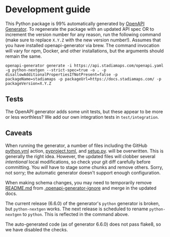 # Development guide

This Python package is 99% automatically generated by [OpenAPI Generator](https://openapi-generator.tech).
To regenerate the package with an updated API spec OR to increment the version number for any reason, run
the following command (make sure to replace `X.Y.Z` with the new version number!). Assumes that you have installed
openapi-generator via brew. The command invocation will vary for npm, Docker, and other installations, but the
arguments should remain the same.

```shell
openapi-generator generate -i https://api.stadiamaps.com/openapi.yaml -g python-nextgen --strict-spec=true -o . -p disallowAdditionalPropertiesIfNotPresent=false -p packageName=stadiamaps -p packageUrl=https://docs.stadiamaps.com/ -p packageVersion=X.Y.Z
```

## Tests

The OpenAPI generator adds some unit tests, but these appear to be more or less worthless?
We add our own integration tests in `test/integration`.

## Caveats

When running the generator, a number of files including the GitHub [python.yml](.github/workflows/python.yml)
action, [pyproject.toml](pyproject.toml), and [setup.py](setup.py). will be overwritten. This is generally the
right idea. However, the updated files will clobber several _intentional_ local modifications, so check your
git diff carefully before committing. You _will_ have to stage some chunks and remove others.
Sorry, not sorry; the automatic generator doesn't support enough configuration.

When making schema changes, you may need to temporarily remove [README.md](README.md) from
[.openapi-generator-ignore](.openapi-generator-ignore) and merge in the updated docs.

The current release (6.6.0) of the generator's `python` generator is broken, but `python-nextgen` works.
The next release is scheduled to rename `python-nextgen` to `python`. This is reflected in the command above.

The auto-generated code (as of generator 6.6.0) does not pass flake8, so we have disabled the checks.
